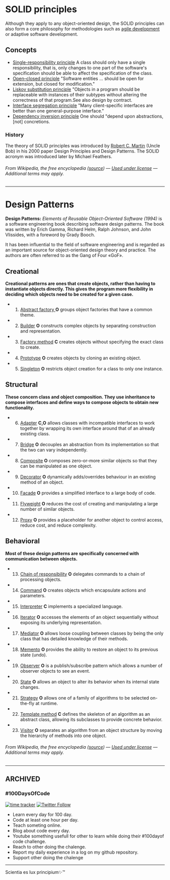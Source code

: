 # SOLID principles

Although they apply to any object-oriented design, the SOLID principles can 
also form a core philosophy for methodologies such as [agile development](https://en.wikipedia.org/wiki/Agile_software_development) or 
adaptive software development.

## Concepts



- [Single-responsibility principle](https://en.wikipedia.org/wiki/Single-responsibility_principle)
A class should only have a single responsibility, that is, only changes to one part of the software's specification should be able to affect the specification of the class.
 - [Open–closed principle](https://en.wikipedia.org/wiki/Open%E2%80%93closed_principle)
"Software entities ... should be open for extension, but closed for modification."
 - [Liskov substitution principle](https://en.wikipedia.org/wiki/Liskov_substitution_principle)
"Objects in a program should be replaceable with instances of their subtypes without altering the correctness of that program.See also design by contract.
 - [Interface segregation principle](https://en.wikipedia.org/wiki/Interface_segregation_principle)
"Many client-specific interfaces are better than one general-purpose interface."
 - [Dependency inversion principle](https://en.wikipedia.org/wiki/Dependency_inversion_principle)
One should "depend upon abstractions, [not] concretions.

### History

The theory of SOLID principles was introduced by 
[Robert C. Martin](https://en.wikipedia.org/wiki/Robert_C._Martin) (Uncle Bob)
in his 2000 paper Design Principles and Design Patterns. The SOLID acronym was introduced later by Michael Feathers.


###### From Wikipedia, the free encyclopedia ([source](https://en.wikipedia.org/wiki/SOLID)) ― [Used under license](https://en.wikipedia.org/wiki/Wikipedia:Text_of_Creative_Commons_Attribution-ShareAlike_3.0_Unported_License) ― Additional terms may apply.
 
 ----
 
 
 
# Design Patterns

**Design Patterns:** *Elements of Reusable Object-Oriented Software (1994)* is a software engineering book describing software design patterns. The book was written by Erich Gamma, Richard Helm, Ralph Johnson, and John Vlissides, with a foreword by Grady Booch.

It has been influential to the field of software engineering and is regarded as an important source for object-oriented design theory and practice. The authors are often referred to as the Gang of Four «GoF».
<!-- 

 - Creational Patterns

Object Creational: Abstract Factory
Object Creational: Builder
Class Creational: Factory Method
Object Creational: Prototype
Object Creational: Singleton

- Structural Patterns

Class, Object Structural: Adapter
Object Structural: Bridge
Object Structural: Composite
Object Structural: Decorator
Object Structural: Facade
Object Structural: Flyweight
Object Structural: Proxy

 - Behavioral Patterns

Object Behavioral: Chain of Responsibility
Object Behavioral: Command
Class Behavioral: Interpreter
Object Behavioral: Iterator
Object Behavioral: Mediator
Object Behavioral: Memento
Object Behavioral: Observer
Object Behavioral: State
Object Behavioral: Strategy
Class Behavioral: Template Method
Object Behavioral: Visitor

-->
## Creational

**Creational patterns are ones that create objects, rather than having to
instantiate objects directly. This gives the program more flexibility in
deciding which objects need to be created for a given case.**

 - 01. [Abstract factory ](https://en.wikipedia.org/wiki/Abstract_factory_pattern) **O** groups object factories that have a common theme.
 - 02. [Builder](https://en.wikipedia.org/wiki/Builder_pattern) **O** constructs complex objects by separating construction and
       representation.
 - 03. [Factory method](https://en.wikipedia.org/wiki/Factory_method_pattern) **C** creates objects without specifying the exact class
       to create.
 - 04. [Prototype](https://en.wikipedia.org/wiki/Prototype_pattern) **O** creates objects by cloning an existing object.
 - 05. [Singleton](https://en.wikipedia.org/wiki/Singleton_pattern) **O** restricts object creation for a class to only one instance.

## Structural

**These concern class and object composition. They use inheritance to compose
interfaces and define ways to compose objects to obtain new functionality.**

 - 06. [Adapter](https://en.wikipedia.org/wiki/Adapter_pattern) **C,O** allows classes with incompatible interfaces to work together by
      wrapping its own interface around that of an already existing class.
 - 07. [Bridge](https://en.wikipedia.org/wiki/Bridge_pattern) **O** decouples an abstraction from its implementation so that the two
       can vary independently.
 - 08. [Composite](https://en.wikipedia.org/wiki/Composite_pattern) **O** composes zero-or-more similar objects so that they can be
       manipulated as one object.
 - 09. [Decorator](https://en.wikipedia.org/wiki/Decorator_pattern) **O** dynamically adds/overrides behaviour in an existing method of
       an object.
 - 10. [Facade](https://en.wikipedia.org/wiki/Facade_pattern) **O** provides a simplified interface to a large body of code.
 - 11. [Flyweight](https://en.wikipedia.org/wiki/Flyweight_pattern) **O** reduces the cost of creating and manipulating a large number
       of similar objects.
 - 12. [Proxy](https://en.wikipedia.org/wiki/Proxy_pattern) **O** provides a placeholder for another object to control access,
       reduce cost, and reduce complexity.

## Behavioral

**Most of these design patterns are specifically concerned with communication
between objects.**

 - 13. [Chain of responsibility](https://en.wikipedia.org/wiki/Chain-of-responsibility_pattern) **O** delegates commands to a chain of processing
       objects.
 - 14. [Command](https://en.wikipedia.org/wiki/Command_pattern) **O** creates objects which encapsulate actions and parameters.
 - 15. [Interpreter](https://en.wikipedia.org/wiki/Interpreter_pattern) **C** implements a specialized language.
 - 16. [Iterator](https://en.wikipedia.org/wiki/Iterator_pattern) **O** accesses the elements of an object sequentially without
       exposing its underlying representation.
 - 17. [Mediator](https://en.wikipedia.org/wiki/Mediator_pattern) **O** allows loose coupling between classes by being the only class
       that has detailed knowledge of their methods.
 - 18. [Memento](https://en.wikipedia.org/wiki/Memento_pattern) **O** provides the ability to restore an object to its previous state
       (undo).
 - 19. [Observer](https://en.wikipedia.org/wiki/Observer_pattern) **O** is a publish/subscribe pattern which allows a number of
       observer objects to see an event.
 - 20. [State](https://en.wikipedia.org/wiki/State_pattern) **O** allows an object to alter its behavior when its internal
       state changes.
 - 21. [Strategy](https://en.wikipedia.org/wiki/Strategy_pattern) **O** allows one of a family of algorithms to be selected
       on-the-fly at runtime.
 - 22. [Template method](https://en.wikipedia.org/wiki/Template_method_pattern) **C** defines the skeleton of an algorithm as an abstract
       class, allowing its subclasses to provide concrete behavior.
 - 23. [Visitor](https://en.wikipedia.org/wiki/Visitor_pattern) **O** separates an algorithm from an object structure by moving
       the hierarchy of methods into one object.


###### From Wikipedia, the free encyclopedia ([source](https://en.wikipedia.org/wiki/Design_Patterns)) ― [Used under license](https://en.wikipedia.org/wiki/Wikipedia:Text_of_Creative_Commons_Attribution-ShareAlike_3.0_Unported_License) ― Additional terms may apply.
 
 ----

## ARCHIVED

###  \#100DaysOfCode

[![time tracker](https://wakatime.com/badge/github/Luxcium/100DaysOfCode.svg)](https://wakatime.com/badge/github/Luxcium/100DaysOfCode) [![Twitter Follow](https://img.shields.io/twitter/follow/Luxcium?label=Follow%20me&style=social)](https://twitter.com/Luxcium?ref_src=github001)


- Learn every day for 100 day.
- Code at least one hour per day.
- Teach someting online.
- Blog about code every day.
- Youtube something usefull for other to learn while doing their #100dayof code challenge.
- Reach to other doing the chalenge.
- Report my daily experience in a log on my github repository.
- Support other doing the chalenge

----
Scientia es lux principium✨™
